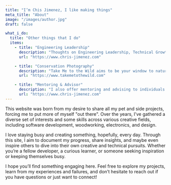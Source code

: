 ```yaml
---
title: "I’m Chis Jimenez, I like making things"
meta_title: "About"
image: "/images/author.jpg"
draft: false

what_i_do:
  title: "Other things that I do"
  items:
    - title: "Engineering Leadership"
      description: "Thoughts on Engineering Leadership, Technical Growth, Organizational Structure, Code, and Everything In Between."
      url: "https://www.chris-jimenez.com"

    - title: "Conservation Photography"
      description: "Take Me to the Wild aims to be your window to nature, to forests, to adventure and to the unknown."
      url: "https://www.takemetothewild.com"

    - title: "Mentoring & Advisor"
      description: "I also offer mentoring and advising to individuals and organizations."
      url: "https://www.chris-jimenez.com"
---
```


This website was born from my desire to share all my pet and side projects, forcing me to put more of myself "out there". Over the years, I’ve gathered a diverse set of interests and some skills across various creative fields, including software development, woodworking, electronics, and design.

I love staying busy and creating something, hopefully, every day. Through this site, I aim to document my progress, share insights, and maybe even inspire others to dive into their own creative and technical pursuits. Whether you’re a fellow developer, a curious learner, or someone seeking inspiration or keeping themselves busy.

I hope you’ll find something engaging here. Feel free to explore my projects, learn from my experiences and failures, and don’t hesitate to reach out if you have questions or just want to connect!
